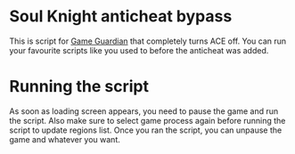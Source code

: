 # Soul Knight anticheat bypass
This is script for [Game Guardian](https://gameguardian.net/forum/files/file/2-gameguardian/) that completely turns ACE off. You can run your favourite scripts like you used to before the anticheat was added. 
# Running the script
As soon as loading screen appears, you need to pause the game and run the script. Also make sure to select game process again before running the script to update regions list. Once you ran the script, you can unpause the game and whatever you want.
